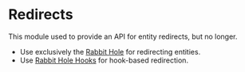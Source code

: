 <!--
id: redirects
tags: ''
-->

# Redirects

This module used to provide an API for entity redirects, but no longer.

* Use exclusively the [Rabbit Hole](https://www.drupal.org/project/rabbit_hole) for redirecting entities.
* Use [Rabbit Hole Hooks](https://github.com/aklump/drupal_rh_hooks) for hook-based redirection.
